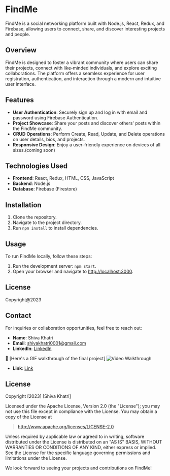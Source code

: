 # FindMe

FindMe is a social networking platform built with Node.js, React, Redux, and Firebase, allowing users to connect, share, and discover interesting projects and people.

## Overview

FindMe is designed to foster a vibrant community where users can share their projects, connect with like-minded individuals, and explore exciting collaborations. The platform offers a seamless experience for user registration, authentication, and interaction through a modern and intuitive user interface.

## Features

- **User Authentication**: Securely sign up and log in with email and password using Firebase Authentication.
- **Project Showcase**: Share your posts and discover others' posts within the FindMe community.
- **CRUD Operations**: Perform Create, Read, Update, and Delete operations on user details, bios, and projects.
- **Responsive Design**: Enjoy a user-friendly experience on devices of all sizes.(coming soon)

## Technologies Used

- **Frontend**: React, Redux, HTML, CSS, JavaScript
- **Backend**: Node.js
- **Database**: Firebase (Firestore)



## Installation

1. Clone the repository.
2. Navigate to the project directory.
3. Run `npm install` to install dependencies.

## Usage

To run FindMe locally, follow these steps:

1. Run the development server: `npm start`.
2. Open your browser and navigate to [http://localhost:3000](http://localhost:3000).



## License

Copyright@2023

## Contact

For inquiries or collaboration opportunities, feel free to reach out:

- **Name**: Shiva Khatri
- **Email**: shivakhatri0001@gmail.com
- **LinkedIn**: [LinkedIn](https://www.linkedin.com/in/shiva-khatri/)

🔗 [Here's a GIF walkthrough of the final project]
<img src='./wholeapp.gif' title='Video Walkthrough' width='' alt='Video Walkthrough' />

- **Link**: [Link](https://bondness-e8bdc.web.app/)




## License

Copyright [2023] [Shiva Khatri]

Licensed under the Apache License, Version 2.0 (the "License"); you may not use this file except in compliance with the License. You may obtain a copy of the License at

> http://www.apache.org/licenses/LICENSE-2.0

Unless required by applicable law or agreed to in writing, software distributed under the License is distributed on an "AS IS" BASIS, WITHOUT WARRANTIES OR CONDITIONS OF ANY KIND, either express or implied. See the License for the specific language governing permissions and limitations under the License.


We look forward to seeing your projects and contributions on FindMe!
